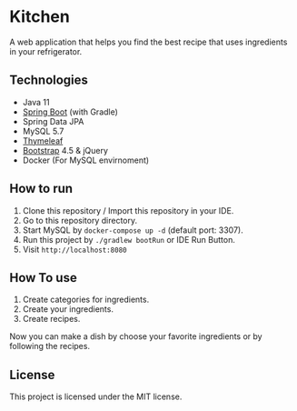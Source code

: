 # Kitchen

A web application that helps you find the best recipe that uses ingredients in your refrigerator.

## Technologies
- Java 11
- [Spring Boot](https://spring.io/projects/spring-boot) (with Gradle)
- Spring Data JPA
- MySQL 5.7
- [Thymeleaf](https://www.thymeleaf.org/)
- [Bootstrap](https://getbootstrap.com/) 4.5 & jQuery
- Docker (For MySQL envirnoment)

## How to run
1. Clone this repository / Import this repository in your IDE. 
2. Go to this repository directory.
3. Start MySQL by `docker-compose up -d` (default port: 3307).
4. Run this project by `./gradlew bootRun` or IDE Run Button. 
5. Visit `http://localhost:8080` 

## How To use
1. Create categories for ingredients.
2. Create your ingredients.
3. Create recipes.

Now you can make a dish by choose your favorite ingredients or by following the recipes.

## License

This project is licensed under the MIT license.